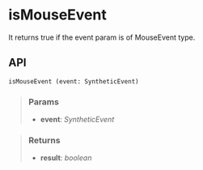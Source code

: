 # isMouseEvent
It returns true if the event param is of MouseEvent type.

## API

```tsx
isMouseEvent (event: SyntheticEvent) 
```

> ### Params
>
> - __event__: _SyntheticEvent_
>

> ### Returns
>
> - __result__: _boolean_
>